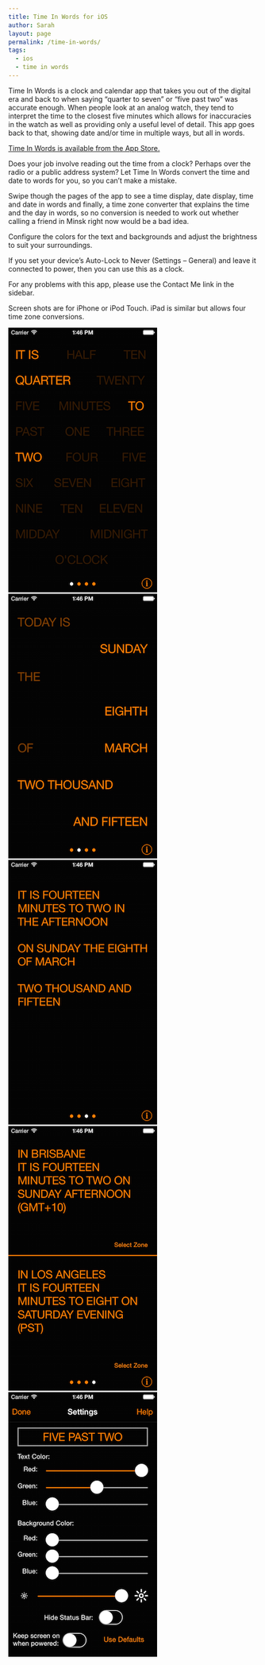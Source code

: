```yaml
---
title: Time In Words for iOS
author: Sarah
layout: page
permalink: /time-in-words/
tags:
  - ios
  - time in words
---
```

Time In Words is a clock and calendar app that takes you out of the digital era and back to when saying &#8220;quarter to seven&#8221; or &#8220;five past two&#8221; was accurate enough. When people look at an analog watch, they tend to interpret the time to the closest five minutes which allows for inaccuracies in the watch as well as providing only a useful level of detail. This app goes back to that, showing date and/or time in multiple ways, but all in words.

<a href="http://itunes.apple.com/app/time-in-words/id498403851" target="_blank">Time In Words is available from the App Store.</a>

Does your job involve reading out the time from a clock? Perhaps over the radio or a public address system? Let Time In Words convert the time and date to words for you, so you can&#8217;t make a mistake.

Swipe though the pages of the app to see a time display, date display, time and date in words and finally, a time zone converter that explains the time and the day in words, so no conversion is needed to work out whether calling a friend in Minsk right now would be a bad idea.

Configure the colors for the text and backgrounds and adjust the brightness to suit your surroundings.

If you set your device&#8217;s Auto-Lock to Never (Settings &#8211; General) and leave it connected to power, then you can use this as a clock.

For any problems with this app, please use the Contact Me link in the sidebar.

Screen shots are for iPhone or iPod Touch. iPad is similar but allows four time zone conversions.

<img title="Time" src="/images/TiW-iOS-1.png" alt="Time" /> 
<img title="Date" src="/images/TiW-iOS-2.png" alt="Date" />
<img title="Time and Date" src="/images/TiW-iOS-3.png" alt="Time and Date" /> 
<img title="Time zone conversion" src="/images/TiW-iOS-4.png" alt="Time zone conversion" />
<img title="Settings" src="/images/TiW-iOS-5.png" alt="Settings" />